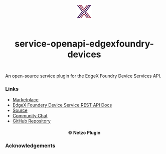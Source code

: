 <div align="center">
  <a href="https://netzo.io" target="_blank" >
    <img height="50" src="https://raw.githubusercontent.com/netzoio/netzo/main/plugins/services/service-openapi-edgexfoundry-devices/src/assets/icon.png" style="margin: 12px 0px" />
  </a>

  <h1 style="padding: 6px 0px 24px 0px">service-openapi-edgexfoundry-devices</h1>
</div>

An open-source service plugin for the EdgeX Foundry Device Services API.

### Links

- [Marketplace](https://app.netzo.io/marketplace/service-openapi-edgexfoundry-devices)
- [EdgeX Foundery Device Service REST API Docs](https://docs.edgexfoundry.org/1.2/design/adr/device-service/0011-DeviceService-Rest-API/)
- [Source](https://github.com/edgexfoundry/device-sdk-go/blob/main/openapi/v2/device-sdk.yaml)
- [Community Chat](https://edgexfoundry.slack.com)
- [GitHub Repository](https://github.com/edgexfoundry)

<div align="center">
  <h4>© Netzo Plugin</h4>
</div>

### Acknowledgements
